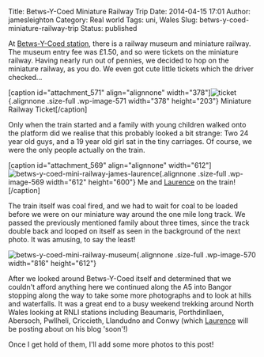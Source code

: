 Title: Betws-Y-Coed Miniature Railway Trip
Date: 2014-04-15 17:01
Author: jamesleighton
Category: Real world
Tags: uni, Wales
Slug: betws-y-coed-miniature-railway-trip
Status: published

At [Betws-Y-Coed station](https://en.wikipedia.org/wiki/Betws-y-Coed_railway_station "Betws-Y-Coed Station Wikipedia Article"), there is a railway museum and miniature railway. The museum entry fee was £1.50, and so were tickets on the miniature railway. Having nearly run out of pennies, we decided to hop on the miniature railway, as you do. We even got cute little tickets which the driver checked...

\[caption id="attachment\_571" align="alignnone" width="378"\]![ticket](https://jamesleighton.files.wordpress.com/2016/11/ticket.png){.alignnone .size-full .wp-image-571 width="378" height="203"} Miniature Railway Ticket\[/caption\]

Only when the train started and a family with young children walked onto the platform did we realise that this probably looked a bit strange: Two 24 year old guys, and a 19 year old girl sat in the tiny carriages. Of course, we were the only people actually on the train.

\[caption id="attachment\_569" align="alignnone" width="612"\]![betws-y-coed-mini-railway-james-laurence](https://jamesleighton.files.wordpress.com/2016/11/betws-y-coed-mini-railway-james-laurence.jpg){.alignnone .size-full .wp-image-569 width="612" height="600"} Me and [Laurence](http://andrews.io) on the train!\[/caption\]

The train itself was coal fired, and we had to wait for coal to be loaded before we were on our miniature way around the one mile long track. We passed the previously mentioned family about three times, since the track double back and looped on itself as seen in the background of the next photo. It was amusing, to say the least!

![betws-y-coed-mini-railway-museum](https://jamesleighton.files.wordpress.com/2016/11/betws-y-coed-mini-railway-museum.jpg){.alignnone .size-full .wp-image-570 width="816" height="612"}

After we looked around Betws-Y-Coed itself and determined that we couldn't afford anything here we continued along the A5 into Bangor stopping along the way to take some more photographs and to look at hills and waterfalls. It was a great end to a busy weekend trekking around North Wales looking at RNLI stations including Beaumaris, Porthdinllaen, Abersoch, Pwllheli, Criccieth, Llandudno and Conwy (which [Laurence](http://andrews.io/?page_id=115) will be posting about on his blog 'soon'!)

Once I get hold of them, I'll add some more photos to this post!
